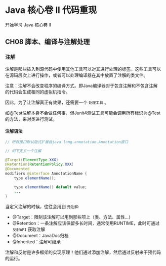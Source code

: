 # Java 核心卷 II 代码重现

开始学习 Java 核心卷 II
## CH08 脚本、编译与注解处理

### 注解
注解是那些插入到源代码中使用其他工具可以对其进行处理的标签。这些工具可以在源码层次上进行操作，或者可以处理编译器在其中放置了注解的类文件。

注意：注解不会改变程序的编译方式。即Java编译器对于包含注解和不包含注解的代码会生成相同的虚拟机指令。

因此，为了让注解真正有效果，还需要一个 `处理工具` 。

如@Test注解本身不会做任何事，但Junit4测试工具可能会调用所有标识为@Test的方法，来对类进行测试。

#### 注解语法

```java
// 所有接口默认隐式扩展自java.lang.annotation.Annotation接口

// 如下定义一个注解

@Target(ElementType.XXX)
@Retention(RetentionPolicy.XXX)
@Documented
modifiers @interface AnnotationName {
    type elementName();

    type elementName() default value;
    ...
}
```
当定义注解的时候，往往会用到 `元注解`:
- @Target：限制该注解可以用到那些项上（类、方法、属性...）
- @Retention：一条注解应该保留多长时间，通常使用RUNTIME，此时可通过 `反射API` 获取注解
- @Document：JavaDoc归档
- @Inherited：注解可继承

注解和反射是许多框架的实现原理！他们通过添加注解，然后通过反射来干预代码的运行。